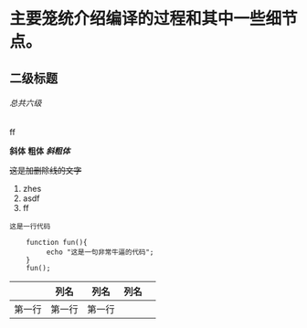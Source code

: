 # 主要笼统介绍编译的过程和其中一些细节点。

## 二级标题
###### 总共六级
ff

**斜体**
**粗体**
***斜粗体***

~~这是加删除线的文字~~

1. zhes 
2. asdf
3. ff   



`这是一行代码`

```
    function fun(){
         echo "这是一句非常牛逼的代码";
    }
    fun();
```

|        |  列名  |  列名  | 列名 |      |
| :----: | :----: | :----: | ---- | ---- |
| 第一行 | 第一行 | 第一行 |      |      |